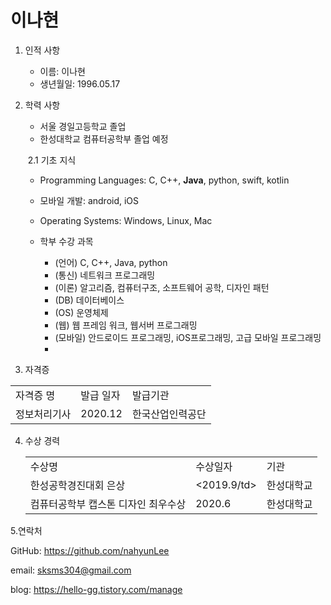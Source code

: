 <h1>이나현</h1>



1. 인적 사항

   - 이름: 이나현
   - 생년월일: 1996.05.17

2. 학력 사항

   - 서울 경일고등학교 졸업
   - 한성대학교 컴퓨터공학부 졸업 예정

   ​	2.1 기초 지식

      - Programming Languages: C, C++, __Java__, python, swift, kotlin
      - 모바일 개발: android, iOS

   - Operating Systems: Windows, Linux, Mac
   - 학부 수강 과목
     - (언어) C, C++, Java, python
     - (통신) 네트워크 프로그래밍
     - (이론) 알고리즘, 컴퓨터구조, 소프트웨어 공학, 디자인 패턴
     - (DB) 데이터베이스
     - (OS) 운영체제
     - (웹) 웹 프레임 워크, 웹서버 프로그래밍
     - (모바일) 안드로이드 프로그래밍, iOS프로그래밍, 고급 모바일 프로그래밍
     - 

3. 자격증

<table>
  <tr><td>자격증 명</td><td>발급 일자</td><td>발급기관</td></tr>
  <tr><td>정보처리기사</td><td>2020.12</td><td>한국산업인력공단</td></tr>
</table>



4. 수상 경력

   <table>
   <tr><td>수상명</td><td>수상일자</td><td>기관</td></tr>  
     <tr><td>한성공학경진대회 은상</td><td><2019.9/td><td>한성대학교</td></tr>
     <tr><td>컴퓨터공학부 캡스톤 디자인 최우수상</td><td>2020.6</td><td>한성대학교</td></tr>
   </table>

   



5.연락처

GitHub: https://github.com/nahyunLee

email: sksms304@gmail.com

blog: https://hello-gg.tistory.com/manage






